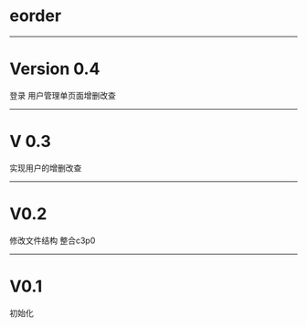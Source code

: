 eorder
======




----------
# Version 0.4 #
登录
用户管理单页面增删改查

----------
# V 0.3 #

实现用户的增删改查

----------
#  V0.2
修改文件结构
整合c3p0


----------
# V0.1 #
初始化